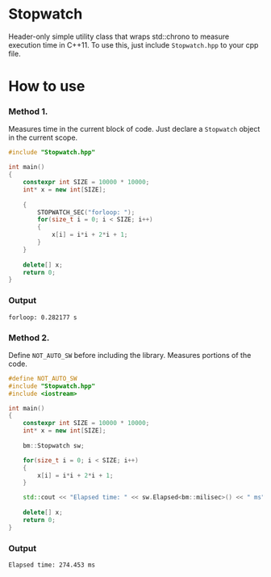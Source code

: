 # Stopwatch
Header-only simple utility class that wraps std::chrono to measure execution time in C++11.
To use this, just include `Stopwatch.hpp` to your cpp file.

# How to use
### Method 1.
Measures time in the current block of code. Just declare a `Stopwatch` object in the current scope.
```cpp
#include "Stopwatch.hpp"

int main()
{
    constexpr int SIZE = 10000 * 10000;
    int* x = new int[SIZE];
    
    {
        STOPWATCH_SEC("forloop: ");
        for(size_t i = 0; i < SIZE; i++)
        {
            x[i] = i*i + 2*i + 1;
        }
    }
    
    delete[] x;
    return 0;
}
```
### Output
```
forloop: 0.282177 s
```

### Method 2.
Define `NOT_AUTO_SW` before including the library. Measures portions of the code.
```cpp
#define NOT_AUTO_SW
#include "Stopwatch.hpp"
#include <iostream>

int main()
{
    constexpr int SIZE = 10000 * 10000;
    int* x = new int[SIZE];
    
    bm::Stopwatch sw;

    for(size_t i = 0; i < SIZE; i++)
    {
        x[i] = i*i + 2*i + 1;
    }

    std::cout << "Elapsed time: " << sw.Elapsed<bm::milisec>() << " ms";
    
    delete[] x;
    return 0;
}
```
### Output
```
Elapsed time: 274.453 ms
```
